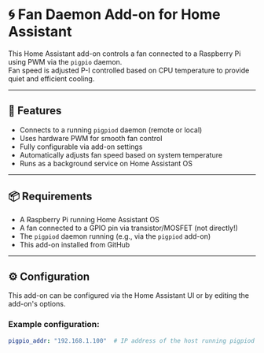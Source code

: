 # 🌀 Fan Daemon Add-on for Home Assistant

This Home Assistant add-on controls a fan connected to a Raspberry Pi using PWM via the `pigpio` daemon.  
Fan speed is adjusted P-I controlled based on CPU temperature to provide quiet and efficient cooling.

---

## 🔧 Features

- Connects to a running `pigpiod` daemon (remote or local)
- Uses hardware PWM for smooth fan control
- Fully configurable via add-on settings
- Automatically adjusts fan speed based on system temperature
- Runs as a background service on Home Assistant OS

---

## 📦 Requirements

- A Raspberry Pi running Home Assistant OS
- A fan connected to a GPIO pin via transistor/MOSFET (not directly!)
- The `pigpiod` daemon running (e.g., via the `pigpiod` add-on)
- This add-on installed from GitHub

---

## ⚙️ Configuration

This add-on can be configured via the Home Assistant UI or by editing the add-on's options.

### Example configuration:

```yaml
pigpio_addr: "192.168.1.100"  # IP address of the host running pigpiod
